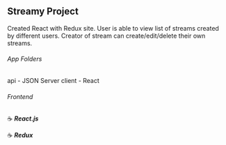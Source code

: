 ## Streamy Project

Created React with Redux site.
User is able to view list of streams created by different users.
Creator of stream can create/edit/delete their own streams.

###### App Folders

api - JSON Server
client - React

###### Frontend

:coffee: **_React.js_**

:coffee: **_Redux_**
